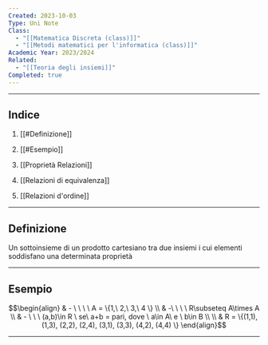 ```yaml
---
Created: 2023-10-03
Type: Uni Note
Class:
  - "[[Matematica Discreta (class)]]"
  - "[[Metodi matematici per l'informatica (class)]]"
Academic Year: 2023/2024
Related:
  - "[[Teoria degli insiemi]]"
Completed: true
---
```

---
## Indice
1. [[#Definizione]]
2. [[#Esempio]]

3. [[Proprietà Relazioni]]
4. [[Relazioni di equivalenza]]
5. [[Relazioni d'ordine]]

---
## Definizione
Un sottoinsieme di un prodotto cartesiano tra due insiemi i cui elementi soddisfano una determinata proprietà

---
## Esempio

$$\begin{align}
& - \ \ \ \ A = \{1,\ 2,\ 3,\ 4 \} \\
& -\ \ \ \ R\subseteq A\times A \\
& - \ \ \ (a,b)\in R \ se\ a+b = pari,  dove \ a\in A\ e \ b\in B \\ \\
& R = \{(1,1), (1,3), (2,2), (2,4), (3,1), (3,3), (4,2), (4,4) \}
\end{align}$$

---